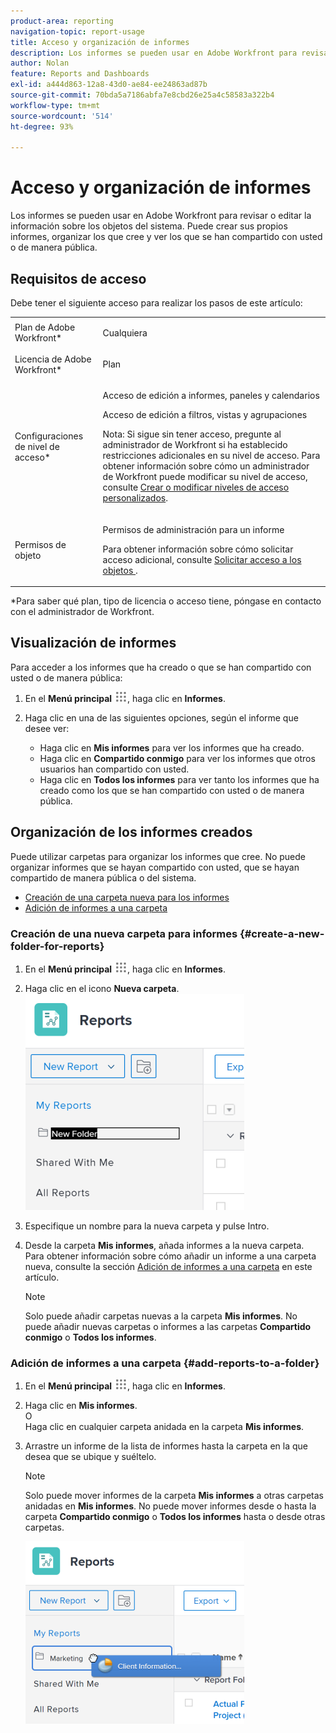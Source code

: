 ```yaml
---
product-area: reporting
navigation-topic: report-usage
title: Acceso y organización de informes
description: Los informes se pueden usar en Adobe Workfront para revisar o editar la información sobre los objetos del sistema. Puede crear sus propios informes, organizar los que cree y ver los que se han compartido con usted o de manera pública.
author: Nolan
feature: Reports and Dashboards
exl-id: a444d863-12a8-43d0-ae84-ee24863ad87b
source-git-commit: 70bda5a7186abfa7e8cbd26e25a4c58583a322b4
workflow-type: tm+mt
source-wordcount: '514'
ht-degree: 93%

---
```


# Acceso y organización de informes

Los informes se pueden usar en Adobe Workfront para revisar o editar la información sobre los objetos del sistema. Puede crear sus propios informes, organizar los que cree y ver los que se han compartido con usted o de manera pública.

## Requisitos de acceso

Debe tener el siguiente acceso para realizar los pasos de este artículo:

<table style="table-layout:auto"> 
 <col> 
 <col> 
 <tbody> 
  <tr> 
   <td role="rowheader">Plan de Adobe Workfront*</td> 
   <td> <p>Cualquiera</p> </td> 
  </tr> 
  <tr> 
   <td role="rowheader">Licencia de Adobe Workfront*</td> 
   <td> <p>Plan </p> </td> 
  </tr> 
  <tr> 
   <td role="rowheader">Configuraciones de nivel de acceso*</td> 
   <td> <p>Acceso de edición a informes, paneles y calendarios</p> <p>Acceso de edición a filtros, vistas y agrupaciones</p> <p>Nota: Si sigue sin tener acceso, pregunte al administrador de Workfront si ha establecido restricciones adicionales en su nivel de acceso. Para obtener información sobre cómo un administrador de Workfront puede modificar su nivel de acceso, consulte <a href="../../../administration-and-setup/add-users/configure-and-grant-access/create-modify-access-levels.md" class="MCXref xref">Crear o modificar niveles de acceso personalizados</a>.</p> </td> 
  </tr> 
  <tr> 
   <td role="rowheader">Permisos de objeto</td> 
   <td> <p>Permisos de administración para un informe</p> <p>Para obtener información sobre cómo solicitar acceso adicional, consulte <a href="../../../workfront-basics/grant-and-request-access-to-objects/request-access.md" class="MCXref xref">Solicitar acceso a los objetos </a>.</p> </td> 
  </tr> 
 </tbody> 
</table>

&#42;Para saber qué plan, tipo de licencia o acceso tiene, póngase en contacto con el administrador de Workfront.

## Visualización de informes

Para acceder a los informes que ha creado o que se han compartido con usted o de manera pública:

1. En el **Menú principal** ![icono del menú principal](assets/main-menu-icon.png), haga clic en **Informes**.

1. Haga clic en una de las siguientes opciones, según el informe que desee ver:

   * Haga clic en **Mis informes** para ver los informes que ha creado.
   * Haga clic en **Compartido conmigo** para ver los informes que otros usuarios han compartido con usted.
   * Haga clic en **Todos los informes** para ver tanto los informes que ha creado como los que se han compartido con usted o de manera pública.

## Organización de los informes creados

Puede utilizar carpetas para organizar los informes que cree. No puede organizar informes que se hayan compartido con usted, que se hayan compartido de manera pública o del sistema.

* [Creación de una carpeta nueva para los informes](#create-a-new-folder-for-reports)
* [Adición de informes a una carpeta](#add-reports-to-a-folder)

### Creación de una nueva carpeta para informes {#create-a-new-folder-for-reports}

1. En el **Menú principal** ![icono del menú principal](assets/main-menu-icon.png), haga clic en **Informes**.

1. Haga clic en el icono **Nueva carpeta**.\
   ![Icono de carpeta nueva](assets/nwe-new-folder-350x346.png)

1. Especifique un nombre para la nueva carpeta y pulse Intro.
1. Desde la carpeta **Mis informes**, añada informes a la nueva carpeta.\
   Para obtener información sobre cómo añadir un informe a una carpeta nueva, consulte la sección [Adición de informes a una carpeta](#add-reports-to-a-folder) en este artículo.

   >[!NOTE]
   >
   >Solo puede añadir carpetas nuevas a la carpeta **Mis informes**. No puede añadir nuevas carpetas o informes a las carpetas **Compartido conmigo** o **Todos los informes**.

### Adición de informes a una carpeta {#add-reports-to-a-folder}

1. En el **Menú principal** ![icono del menú principal](assets/main-menu-icon.png), haga clic en **Informes**.

1. Haga clic en **Mis informes**.\
   O\
   Haga clic en cualquier carpeta anidada en la carpeta **Mis informes**.

1. Arrastre un informe de la lista de informes hasta la carpeta en la que desea que se ubique y suéltelo.

   >[!NOTE]
   >
   >Solo puede mover informes de la carpeta **Mis informes** a otras carpetas anidadas en **Mis informes**. No puede mover informes desde o hasta la carpeta **Compartido conmigo** o **Todos los informes** hasta o desde otras carpetas.

   ![Arrastrar informe a la carpeta](assets/nwe-drag-report-to-folder-350x292.png)

